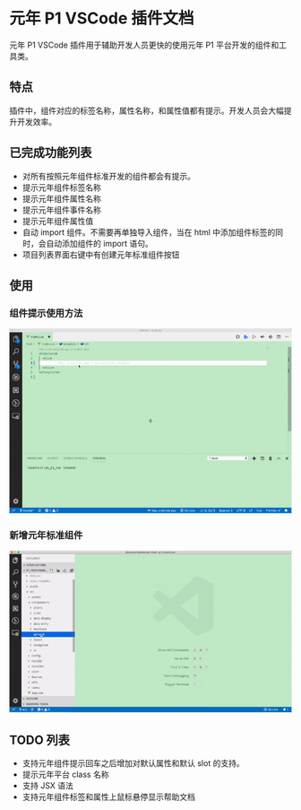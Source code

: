 # 元年 P1 VSCode 插件文档

元年 P1 VSCode 插件用于辅助开发人员更快的使用元年 P1 平台开发的组件和工具类。

## 特点

插件中，组件对应的标签名称，属性名称，和属性值都有提示。开发人员会大幅提升开发效率。

## 已完成功能列表

- 对所有按照元年组件标准开发的组件都会有提示。
- 提示元年组件标签名称
- 提示元年组件属性名称
- 提示元年组件事件名称
- 提示元年组件属性值
- 自动 import 组件。不需要再单独导入组件，当在 html 中添加组件标签的同时，会自动添加组件的 import 语句。
- 项目列表界面右键中有创建元年标准组件按钮

## 使用

### 组件提示使用方法

![Usage Sample](/images/usage_sample.gif)

### 新增元年标准组件

![Create Component Sample](/images/create_component_sample.gif)

## TODO 列表

- 支持元年组件提示回车之后增加对默认属性和默认 slot 的支持。
- 提示元年平台 class 名称
- 支持 JSX 语法
- 支持元年组件标签和属性上鼠标悬停显示帮助文档
